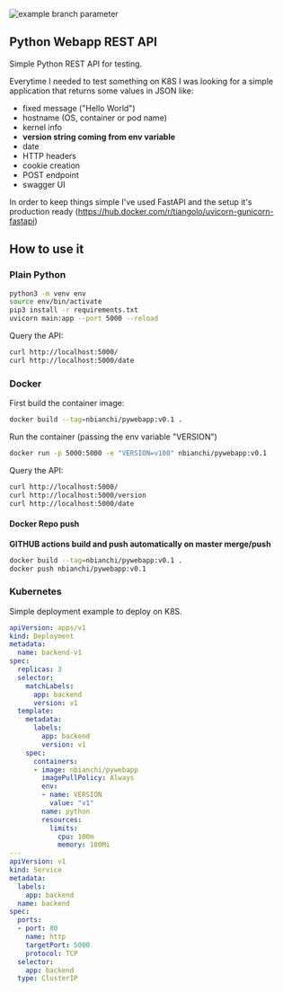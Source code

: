 ![example branch parameter](https://github.com/binc75/pywebapp/workflows/Python%20Web%20Application/badge.svg?branch=master)
## Python Webapp REST API
Simple Python REST API for testing.

Everytime I needed to test something on K8S I was looking for a simple application that returns some values in JSON like:
 * fixed message ("Hello World")
 * hostname (OS, container or pod name)
 * kernel info
 * **version string coming from env variable**
 * date
 * HTTP headers 
 * cookie creation 
 * POST endpoint
 * swagger UI

In order to keep things simple I've used FastAPI and the setup it's production ready (https://hub.docker.com/r/tiangolo/uvicorn-gunicorn-fastapi)

## How to use it
### Plain Python 
```bash
python3 -m venv env
source env/bin/activate
pip3 install -r requirements.txt
uvicorn main:app --port 5000 --reload
```
Query the API:
```bash
curl http://localhost:5000/
curl http://localhost:5000/date
```

### Docker
First build the container image:
```bash
docker build --tag=nbianchi/pywebapp:v0.1 .
```
Run the container (passing the env variable "VERSION")
```bash
docker run -p 5000:5000 -e "VERSION=v100" nbianchi/pywebapp:v0.1
```

Query the API:
```bash
curl http://localhost:5000/
curl http://localhost:5000/version
curl http://localhost:5000/date
```

#### Docker Repo push
**GITHUB actions build and push automatically on master merge/push**
```bash
docker build --tag=nbianchi/pywebapp:v0.1 .
docker push nbianchi/pywebapp:v0.1
```

### Kubernetes 
Simple deployment example to deploy on K8S.
```yaml
apiVersion: apps/v1
kind: Deployment
metadata:
  name: backend-v1
spec:
  replicas: 3
  selector:
    matchLabels:
      app: backend
      version: v1
  template:
    metadata:
      labels:
        app: backend
        version: v1
    spec:
      containers:
      - image: nbianchi/pywebapp
        imagePullPolicy: Always
        env:
        - name: VERSION
          value: "v1"
        name: python
        resources:
          limits:
            cpu: 100m
            memory: 100Mi
---
apiVersion: v1
kind: Service
metadata:
  labels:
    app: backend
  name: backend
spec:
  ports:
  - port: 80
    name: http
    targetPort: 5000
    protocol: TCP
  selector:
    app: backend
  type: ClusterIP
```
